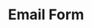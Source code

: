 ---
layout: email-form
title: Email Form
permalink: /contact-us/email-form
lang: ru
page_id: email-form

# contact section
contact-section-title: Ранний доступ в IXOlist допуступен только по приглашениям.<br>Пожалуйста, свяжитесь с нами, если вы хотите узнать больше.
get-started: Начать
your-name: Ваше имя
your-email: Почта для обратной связи
your-subject: Тема
your-message: Сообщение
contact-us: Отправить

page-title: Свяжитесь с нами
---